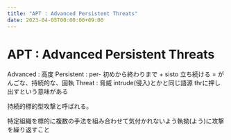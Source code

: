 ```yaml
---
title: "APT : Advanced Persistent Threats"
date: 2023-04-05T00:00:00+09:00
---
```

# APT : Advanced Persistent Threats

Advanced : 高度
Persistent : per- 初めから終わりまで + sisto 立ち続ける = がんごな、持続的な、固執
Threat : 脅威 intrude(侵入)とかと同じ語源 thrに押し出すという意味がある

持続的標的型攻撃と呼ばれる。

特定組織を標的に複数の手法を組み合わせて気付かれないよう執拗(よう)に攻撃を繰り返すこと